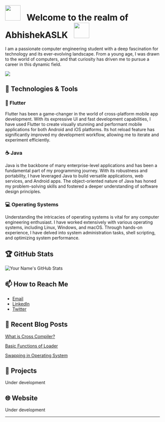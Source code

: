  
# <img src="https://user-images.githubusercontent.com/74038190/213844263-a8897a51-32f4-4b3b-b5c2-e1528b89f6f3.png" width="50px" /> &nbsp; Welcome to the realm of AbhishekASLK &nbsp; <img src="https://user-images.githubusercontent.com/74038190/213844263-a8897a51-32f4-4b3b-b5c2-e1528b89f6f3.png" width="50px" />

I am a passionate computer engineering student with a deep fascination for technology and its ever-evolving landscape. From a young age, I was drawn to the world of computers, and that curiosity has driven me to pursue a career in this dynamic field.

![](https://octodex.github.com/images/NUX_Octodex.gif)


## 🔧 Technologies & Tools

### 📱 Flutter

Flutter has been a game-changer in the world of cross-platform mobile app development. With its expressive UI and fast development capabilities, I have used Flutter to create visually stunning and performant mobile applications for both Android and iOS platforms. Its hot reload feature has significantly improved my development workflow, allowing me to iterate and experiment efficiently.

### ☕ Java
Java is the backbone of many enterprise-level applications and has been a fundamental part of my programming journey. With its robustness and portability, I have leveraged Java to build versatile applications, web services, and Android apps. The object-oriented nature of Java has honed my problem-solving skills and fostered a deeper understanding of software design principles.

### 💻 Operating Systems
Understanding the intricacies of operating systems is vital for any computer engineering enthusiast. I have worked extensively with various operating systems, including Linux, Windows, and macOS. Through hands-on experience, I have delved into system administration tasks, shell scripting, and optimizing system performance.


## 🏆 GitHub Stats

![Your Name's GitHub Stats](https://github-readme-stats.vercel.app/api?username=AbhishekASLK&show_icons=true&hide_title=true)

## 📫 How to Reach Me

- [Email](mailto:bhoslea925@gmail.com)
- [LinkedIn](https://www.linkedin.com/in/abhishekaslk)
- [Twitter](https://twitter.com/abhishekaslk)

## 📝 Recent Blog Posts

[What is Cross Compiler?](https://www.geeksforgeeks.org/what-is-cross-compiler/)

[Basic Functions of Loader](https://www.geeksforgeeks.org/basic-functions-of-loader/)

[Swapping in Operating System](https://www.geeksforgeeks.org/swapping-in-operating-system/)


## 🚀 Projects

Under development

## 🌐 Website

Under development

---
